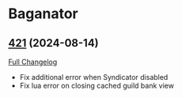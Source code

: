 # Baganator

## [421](https://github.com/Baganator/Baganator/tree/421) (2024-08-14)
[Full Changelog](https://github.com/Baganator/Baganator/compare/420...421) 

- Fix additional error when Syndicator disabled  
- Fix lua error on closing cached guild bank view  

